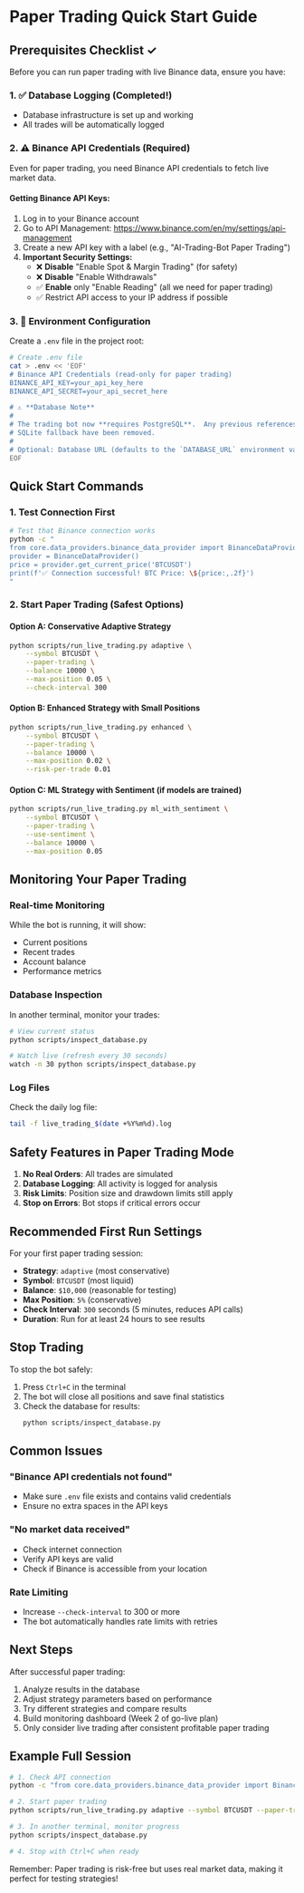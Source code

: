 # Paper Trading Quick Start Guide

## Prerequisites Checklist ✓

Before you can run paper trading with live Binance data, ensure you have:

### 1. ✅ Database Logging (Completed!)
- Database infrastructure is set up and working
- All trades will be automatically logged

### 2. ⚠️ Binance API Credentials (Required)
Even for paper trading, you need Binance API credentials to fetch live market data.

#### Getting Binance API Keys:
1. Log in to your Binance account
2. Go to API Management: https://www.binance.com/en/my/settings/api-management
3. Create a new API key with a label (e.g., "AI-Trading-Bot Paper Trading")
4. **Important Security Settings:**
   - ❌ **Disable** "Enable Spot & Margin Trading" (for safety)
   - ❌ **Disable** "Enable Withdrawals"
   - ✅ **Enable** only "Enable Reading" (all we need for paper trading)
   - ✅ Restrict API access to your IP address if possible

### 3. 📝 Environment Configuration

Create a `.env` file in the project root:

```bash
# Create .env file
cat > .env << 'EOF'
# Binance API Credentials (read-only for paper trading)
BINANCE_API_KEY=your_api_key_here
BINANCE_API_SECRET=your_api_secret_here

# ⚠️ **Database Note**
#
# The trading bot now **requires PostgreSQL**.  Any previous references to a
# SQLite fallback have been removed.
#
# Optional: Database URL (defaults to the `DATABASE_URL` environment variable)
EOF
```

## Quick Start Commands

### 1. Test Connection First
```bash
# Test that Binance connection works
python -c "
from core.data_providers.binance_data_provider import BinanceDataProvider
provider = BinanceDataProvider()
price = provider.get_current_price('BTCUSDT')
print(f'✅ Connection successful! BTC Price: \${price:,.2f}')
"
```

### 2. Start Paper Trading (Safest Options)

#### Option A: Conservative Adaptive Strategy
```bash
python scripts/run_live_trading.py adaptive \
    --symbol BTCUSDT \
    --paper-trading \
    --balance 10000 \
    --max-position 0.05 \
    --check-interval 300
```

#### Option B: Enhanced Strategy with Small Positions
```bash
python scripts/run_live_trading.py enhanced \
    --symbol BTCUSDT \
    --paper-trading \
    --balance 10000 \
    --max-position 0.02 \
    --risk-per-trade 0.01
```

#### Option C: ML Strategy with Sentiment (if models are trained)
```bash
python scripts/run_live_trading.py ml_with_sentiment \
    --symbol BTCUSDT \
    --paper-trading \
    --use-sentiment \
    --balance 10000 \
    --max-position 0.05
```

## Monitoring Your Paper Trading

### Real-time Monitoring
While the bot is running, it will show:
- Current positions
- Recent trades
- Account balance
- Performance metrics

### Database Inspection
In another terminal, monitor your trades:
```bash
# View current status
python scripts/inspect_database.py

# Watch live (refresh every 30 seconds)
watch -n 30 python scripts/inspect_database.py
```

### Log Files
Check the daily log file:
```bash
tail -f live_trading_$(date +%Y%m%d).log
```

## Safety Features in Paper Trading Mode

1. **No Real Orders**: All trades are simulated
2. **Database Logging**: All activity is logged for analysis
3. **Risk Limits**: Position size and drawdown limits still apply
4. **Stop on Errors**: Bot stops if critical errors occur

## Recommended First Run Settings

For your first paper trading session:
- **Strategy**: `adaptive` (most conservative)
- **Symbol**: `BTCUSDT` (most liquid)
- **Balance**: `$10,000` (reasonable for testing)
- **Max Position**: `5%` (conservative)
- **Check Interval**: `300` seconds (5 minutes, reduces API calls)
- **Duration**: Run for at least 24 hours to see results

## Stop Trading

To stop the bot safely:
1. Press `Ctrl+C` in the terminal
2. The bot will close all positions and save final statistics
3. Check the database for results:
   ```bash
   python scripts/inspect_database.py
   ```

## Common Issues

### "Binance API credentials not found"
- Make sure `.env` file exists and contains valid credentials
- Ensure no extra spaces in the API keys

### "No market data received"
- Check internet connection
- Verify API keys are valid
- Check if Binance is accessible from your location

### Rate Limiting
- Increase `--check-interval` to 300 or more
- The bot automatically handles rate limits with retries

## Next Steps

After successful paper trading:
1. Analyze results in the database
2. Adjust strategy parameters based on performance
3. Try different strategies and compare results
4. Build monitoring dashboard (Week 2 of go-live plan)
5. Only consider live trading after consistent profitable paper trading

## Example Full Session

```bash
# 1. Check API connection
python -c "from core.data_providers.binance_data_provider import BinanceDataProvider; print('API OK')"

# 2. Start paper trading
python scripts/run_live_trading.py adaptive --symbol BTCUSDT --paper-trading

# 3. In another terminal, monitor progress
python scripts/inspect_database.py

# 4. Stop with Ctrl+C when ready
```

Remember: Paper trading is risk-free but uses real market data, making it perfect for testing strategies! 